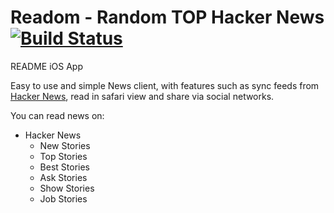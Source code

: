 # Readom - Random TOP Hacker News [![Build Status](https://travis-ci.org/Readom/Readom.svg?branch=master)](https://travis-ci.org/Readom/Readom)

README iOS App

Easy to use and simple News client, with features such as sync feeds from [Hacker News](https://news.ycombinator.com), read in safari view and share via social networks.

You can read news on:
- Hacker News
  * New Stories
  * Top Stories
  * Best Stories
  * Ask Stories
  * Show Stories
  * Job Stories
